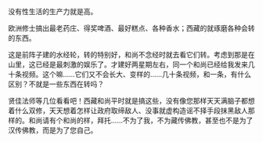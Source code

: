 没有性生活的生产力就是高。

欧洲修士搞出最老药庄、得奖啤酒、最好糕点、各种香水；西藏的就琢磨各种会转的东西。

这是前阵子建的水经轮，转的特别好，和尚不念经时就去看它们转。考虑到那是在山里，这已经是最刺激的娱乐了。才建好两星期左右，同一个和尚已经给我发来几十条视频。这个嘛……它们又不会长大、变样的……几十条视频，和一条，有什么区别？不就是一些东西在转吗？

贤佳法师等几位看看吧！西藏和尚平时就是搞这些，没有像您那样天天满脑子都想着什么双修，天天想着怎样让政府取缔敌人、没事就虚构造谣不择手段抹黑敌人那样的。和尚请有个和尚的样，拜托......不为了我，不为藏传佛教，甚至也不是为了汉传佛教，而是为了您自己。
